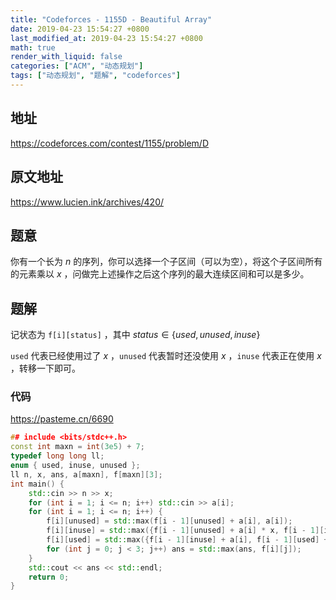```yaml
---
title: "Codeforces - 1155D - Beautiful Array"
date: 2019-04-23 15:54:27 +0800
last_modified_at: 2019-04-23 15:54:27 +0800
math: true
render_with_liquid: false
categories: ["ACM", "动态规划"]
tags: ["动态规划", "题解", "codeforces"]
---
```


## 地址

https://codeforces.com/contest/1155/problem/D

## 原文地址

https://www.lucien.ink/archives/420/

## 题意

你有一个长为 $n$ 的序列，你可以选择一个子区间（可以为空），将这个子区间所有的元素乘以 $x$ ，问做完上述操作之后这个序列的最大连续区间和可以是多少。

## 题解

记状态为 `f[i][status]` ，其中 $status \in \{used, unused, inuse\}$

`used` 代表已经使用过了 $x$ ，`unused` 代表暂时还没使用 $x$ ，`inuse` 代表正在使用 $x$ ，转移一下即可。

### 代码

https://pasteme.cn/6690

```cpp
## include <bits/stdc++.h>
const int maxn = int(3e5) + 7;
typedef long long ll;
enum { used, inuse, unused };
ll n, x, ans, a[maxn], f[maxn][3];
int main() {
    std::cin >> n >> x;
    for (int i = 1; i <= n; i++) std::cin >> a[i];
    for (int i = 1; i <= n; i++) {
        f[i][unused] = std::max(f[i - 1][unused] + a[i], a[i]);
        f[i][inuse] = std::max({f[i - 1][unused] + a[i] * x, f[i - 1][inuse] + a[i] * x, a[i] * x});
        f[i][used] = std::max({f[i - 1][inuse] + a[i], f[i - 1][used] + a[i], a[i]});
        for (int j = 0; j < 3; j++) ans = std::max(ans, f[i][j]);
    }
    std::cout << ans << std::endl;
    return 0;
}
```
